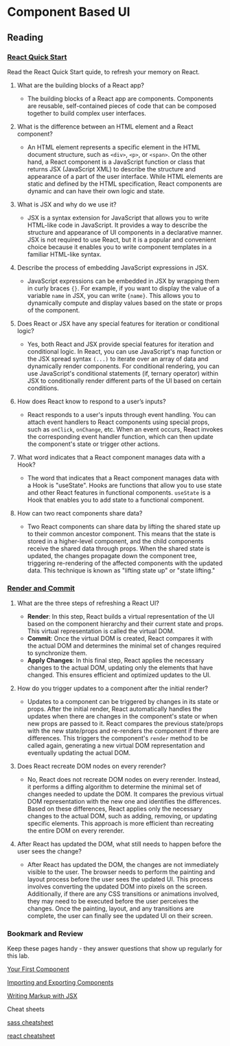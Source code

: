 # Component Based UI

## Reading 

### [React Quick Start](https://react.dev/learn)

Read the React Quick Start quide, to refresh your memory on React.

1. What are the building blocks of a React app?
   * The building blocks of a React app are components. Components are reusable, self-contained pieces of code that can be composed together to build complex user interfaces.

2. What is the difference between an HTML element and a React component?
   * An HTML element represents a specific element in the HTML document structure, such as `<div>`, `<p>`, or `<span>`. On the other hand, a React component is a JavaScript function or class that returns JSX (JavaScript XML) to describe the structure and appearance of a part of the user interface. While HTML elements are static and defined by the HTML specification, React components are dynamic and can have their own logic and state. 

3. What is JSX and why do we use it?
   * JSX is a syntax extension for JavaScript that allows you to write HTML-like code in JavaScript. It provides a way to describe the structure and appearance of UI components in a declarative manner. JSX is not required to use React, but it is a popular and convenient choice because it enables you to write component templates in a familiar HTML-like syntax.


4. Describe the process of embedding JavaScript expressions in JSX.
   * JavaScript expressions can be embedded in JSX by wrapping them in curly braces `{}`. For example, if you want to display the value of a variable `name` in JSX, you can write `{name}`. This allows you to dynamically compute and display values based on the state or props of the component.

5. Does React or JSX have any special features for iteration or conditional logic?
   * Yes, both React and JSX provide special features for iteration and conditional logic. In React, you can use JavaScript's map function or the JSX spread syntax `(...)` to iterate over an array of data and dynamically render components. For conditional rendering, you can use JavaScript's conditional statements (if, ternary operator) within JSX to conditionally render different parts of the UI based on certain conditions.

6. How does React know to respond to a user’s inputs?
   * React responds to a user's inputs through event handling. You can attach event handlers to React components using special props, such as `onClick`, `onChange`, etc. When an event occurs, React invokes the corresponding event handler function, which can then update the component's state or trigger other actions.

7. What word indicates that a React component manages data with a Hook?
   * The word that indicates that a React component manages data with a Hook is "useState". Hooks are functions that allow you to use state and other React features in functional components. `useState` is a Hook that enables you to add state to a functional component.


8. How can two react components share data?
   * Two React components can share data by lifting the shared state up to their common ancestor component. This means that the state is stored in a higher-level component, and the child components receive the shared data through props. When the shared state is updated, the changes propagate down the component tree, triggering re-rendering of the affected components with the updated data. This technique is known as "lifting state up" or "state lifting."

### [Render and Commit](https://react.dev/learn/render-and-commit)

1. What are the three steps of refreshing a React UI?
   *  **Render**: In this step, React builds a virtual representation of the UI based on the component hierarchy and their current state and props. This virtual representation is called the virtual DOM.
   *  **Commit**: Once the virtual DOM is created, React compares it with the actual DOM and determines the minimal set of changes required to synchronize them.
   *  **Apply Changes**: In this final step, React applies the necessary changes to the actual DOM, updating only the elements that have changed. This ensures efficient and optimized updates to the UI.


2. How do you trigger updates to a component after the initial render?
   * Updates to a component can be triggered by changes in its state or props. After the initial render, React automatically handles the updates when there are changes in the component's state or when new props are passed to it. React compares the previous state/props with the new state/props and re-renders the component if there are differences. This triggers the component's `render` method to be called again, generating a new virtual DOM representation and eventually updating the actual DOM.

3. Does React recreate DOM nodes on every rerender?
   * No, React does not recreate DOM nodes on every rerender. Instead, it performs a diffing algorithm to determine the minimal set of changes needed to update the DOM. It compares the previous virtual DOM representation with the new one and identifies the differences. Based on these differences, React applies only the necessary changes to the actual DOM, such as adding, removing, or updating specific elements. This approach is more efficient than recreating the entire DOM on every rerender.

4. After React has updated the DOM, what still needs to happen before the user sees the change?
   * After React has updated the DOM, the changes are not immediately visible to the user. The browser needs to perform the painting and layout process before the user sees the updated UI. This process involves converting the updated DOM into pixels on the screen. Additionally, if there are any CSS transitions or animations involved, they may need to be executed before the user perceives the changes. Once the painting, layout, and any transitions are complete, the user can finally see the updated UI on their screen.

### Bookmark and Review

Keep these pages handy - they answer questions that show up regularly for this lab.

[Your First Component](https://react.dev/learn/your-first-component)

[Importing and Exporting Components](https://react.dev/learn/importing-and-exporting-components)

[Writing Markup with JSX](https://react.dev/learn/writing-markup-with-jsx)

Cheat sheets

[sass cheatsheet](https://devhints.io/sass)

[react cheatsheet](https://devhints.io/react)